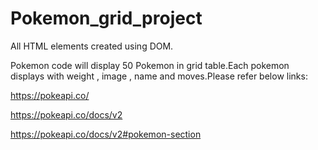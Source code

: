 # Pokemon_grid_project

All HTML elements created using DOM.

Pokemon code will display 50 Pokemon in grid table.Each pokemon displays with weight , image , name and moves.Please refer below links:

https://pokeapi.co/

https://pokeapi.co/docs/v2

https://pokeapi.co/docs/v2#pokemon-section
